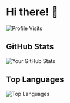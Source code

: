 # Hi there! 👋

![Profile Visits](https://komarev.com/ghpvc/?username=phk01)

## GitHub Stats

![Your GitHub Stats](https://github-readme-stats.vercel.app/api?username=phk01&show_icons=true&theme=dark)

## Top Languages

![Top Languages](https://github-readme-stats.vercel.app/api/top-langs/?username=phk01&layout=compact&theme=dark)
